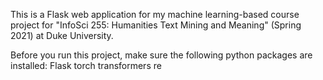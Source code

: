 This is a Flask web application for my machine learning-based course project for "InfoSci 255: Humanities Text Mining and Meaning" (Spring 2021) at Duke University.

Before you run this project, make sure the following python packages are installed: 
Flask
torch
transformers
re
